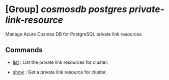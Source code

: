 # [Group] _cosmosdb postgres private-link-resource_

Manage Azure Cosmos DB for PostgreSQL private link resources.

## Commands

- [list](/Commands/cosmosdb/postgres/private-link-resource/_list.md)
: List the private link resources for cluster.

- [show](/Commands/cosmosdb/postgres/private-link-resource/_show.md)
: Get a private link resource for cluster.
